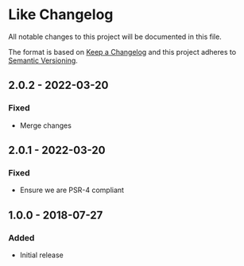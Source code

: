 # Like Changelog

All notable changes to this project will be documented in this file.

The format is based on [Keep a Changelog](http://keepachangelog.com/) and this project adheres to [Semantic Versioning](http://semver.org/).

## 2.0.2 - 2022-03-20
### Fixed
- Merge changes

## 2.0.1 - 2022-03-20
### Fixed
- Ensure we are PSR-4 compliant

## 1.0.0 - 2018-07-27
### Added
- Initial release

